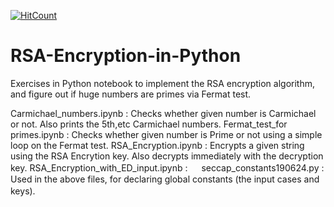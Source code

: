[![HitCount](http://hits.dwyl.com/parthnan/RSA-Encryption-in-Python.svg)](http://hits.dwyl.com/parthnan/RSA-Encryption-in-Python)
# RSA-Encryption-in-Python
Exercises in Python notebook to implement the RSA encryption algorithm, and figure out if huge numbers are primes via Fermat test. 
 
Carmichael_numbers.ipynb	:  Checks whether given number is Carmichael or not. Also prints the 5th,etc Carmichael numbers.
Fermat_test_for primes.ipynb	:  Checks whether given number is Prime or not using a simple loop on the Fermat test.
RSA_Encryption.ipynb	:   Encrypts a given string using the RSA Encrytion key. Also decrypts immediately with the decryption key.
RSA_Encryption_with_ED_input.ipynb	 :  　
seccap_constants190624.py  :  Used in the above files, for declaring global constants (the input cases and keys).　
　
